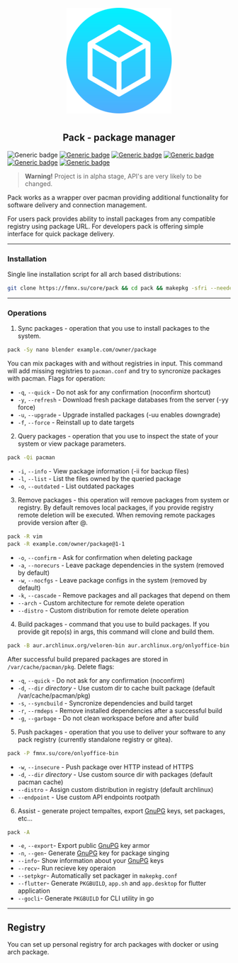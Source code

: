<p align="center">
<img style="align: center; padding-left: 10px; padding-right: 10px; padding-bottom: 10px;" width="238px" height="238px" src="./logo.png" />
</p>

<h2 align="center">Pack - package manager</h2>

![Generic badge](https://img.shields.io/badge/status-alpha-red.svg)
[![Generic badge](https://img.shields.io/badge/license-gpl-orange.svg)](https://fmnx.su/core/pack/src/branch/main/LICENSE)
[![Generic badge](https://img.shields.io/badge/fmnx-repo-006db0.svg)](https://fmnx.su/core/pack)
[![Generic badge](https://img.shields.io/badge/codeberg-repo-45a3fb.svg)](https://codeberg.org/fmnx/pack)
[![Generic badge](https://img.shields.io/badge/github-repo-white.svg)](https://github.com/fmnx-io/pack)
[![Generic badge](https://img.shields.io/badge/arch-package-00bcd4.svg)](https://fmnx.su/core/-/packages/arch/pack)

> **Warning!** Project is in alpha stage, API's are very likely to be changed.

Pack works as a wrapper over pacman providing additional functionality for software delivery and connection management.

For users pack provides ability to install packages from any compatible registry using package URL. For developers pack is offering simple interface for quick package delivery.

---

### Installation

Single line installation script for all arch based distributions:

```sh
git clone https://fmnx.su/core/pack && cd pack && makepkg -sfri --needed --noconfirm
```

---

### Operations

1. Sync packages - operation that you use to install packages to the system.

```sh
pack -Sy nano blender example.com/owner/package
```

You can mix packages with and without registries in input. This command will add missing registries to `pacman.conf` and try to syncronize packages with pacman. Flags for operation:

- `-q`, `--quick` - Do not ask for any confirmation (noconfirm shortcut)
- `-y`, `--refresh` - Download fresh package databases from the server (-yy force)
- `-u`, `--upgrade` - Upgrade installed packages (-uu enables downgrade)
- `-f`, `--force` - Reinstall up to date targets

2. Query packages - operation that you use to inspect the state of your system or view package parameters.

```sh
pack -Qi pacman
```

- `-i`, `--info` - View package information (-ii for backup files)
- `-l`, `--list` - List the files owned by the queried package
- `-o`, `--outdated` - List outdated packages

3. Remove packages - this operation will remove packages from system or registry. By default removes local packages, if you provide registry remote deletion will be executed. When removing remote packages provide version after @.

```sh
pack -R vim
pack -R example.com/owner/package@1-1
```

- `-o`, `--confirm` - Ask for confirmation when deleting package
- `-a`, `--norecurs` - Leave package dependencies in the system (removed by default)
- `-w`, `--nocfgs` - Leave package configs in the system (removed by default)
- `-k`, `--cascade` - Remove packages and all packages that depend on them
- `--arch` - Custom architecture for remote delete operation
- `--distro` - Custom distribution for remote delete operation

4. Build packages - command that you use to build packages. If you provide git repo(s) in args, this command will clone and build them.

```sh
pack -B aur.archlinux.org/veloren-bin aur.archlinux.org/onlyoffice-bin
```

After successful build prepared packages are stored in `/var/cache/pacman/pkg`. Delete flags:

- `-q`, `--quick` - Do not ask for any confirmation (noconfirm)
- `-d`, `--dir` _directory_ - Use custom dir to cache built package (default /var/cache/pacman/pkg)
- `-s`, `--syncbuild` - Syncronize dependencies and build target
- `-r`, `--rmdeps` - Remove installed dependencies after a successful build
- `-g`, `--garbage` - Do not clean workspace before and after build

5.  Push packages - operation that you use to deliver your software to any pack registry (currently standalone registry or gitea).

```sh
pack -P fmnx.su/core/onlyoffice-bin
```

- `-w`, `--insecure` - Push package over HTTP instead of HTTPS
- `-d`, `--dir` _directory_ - Use custom source dir with packages (default pacman cache)
- `--distro` - Assign custom distribution in registry (default archlinux)
- `--endpoint` - Use custom API endpoints rootpath

6. Assist - generate project tempaltes, export [GnuPG](https://gnupg.org/) keys, set packages, etc...

```sh
pack -A
```

- `-e`, `--export`- Export public [GnuPG](https://gnupg.org/) key armor
- `-n`, `--gen`- Generate [GnuPG](https://gnupg.org/) key for package singing
- `--info`- Show information about your [GnuPG](https://gnupg.org/) keys
- `--recv`- Run recieve key operaion
- `--setpkgr`- Automatically set packager in `makepkg.conf`
- `--flutter`- Generate `PKGBUILD`, `app.sh` and `app.desktop` for flutter application
- `--gocli`- Generate `PKGBUILD` for CLI utility in go

---

## Registry

You can set up personal registry for arch packages with docker or using arch package.
